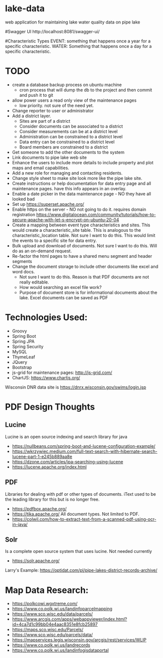 # lake-data
web application for maintaining lake water quality data on pipe lake

#Swagger UI
   http://localhost:8081/swagger-ui/

#Characteristic Types
  EVENT: something that happens once a year for a specific characteristic.
  WATER: Something that happens once a day for a specific characteristic.

# TODO
 - create a database backup process on ubuntu machine
    - cron process that will dump the db to the project and then commit and push it to git
 - allow power users a read only view of the maintenance pages
    - low priority. not sure of the need yet.
 - Change reporter to user or administrator
 - Add a district layer.
   - Sites are part of a district
   - Consider documents can be associated to a district
   - Consider measurements can be at a district level
   - Administration can be constrained to a district level
   - Data entry can be constrained to a district level
   - Board members are constrained to a district
 - Get someone to add the other documents to the system
 - Link documents to pipe lake web site
 - Enhance the users to include more details to include property and plot maps and email capabilities.
 - Add a new role for managing and contacting residents.
 - Change style sheet to make site look more like the pipe lake site.
 - Create instructions or help documentation for data entry page and all maintenance pages. have this info appears in an overlay.
 - Enable a date picker in the data maintenance page - NO they have all looked bad
 - Set up https://superset.apache.org/
 - Enable https on the server - NO not going to do it. requires domain registration  https://www.digitalocean.com/community/tutorials/how-to-secure-apache-with-let-s-encrypt-on-ubuntu-20-04
 - Create a mapping between event type characteristics and sites. This would create a characteristic_site table.
   This is analogous to the characteristic_location table. Not sure I want to do this. This would limit the
   events to a specific site for data entry.
 - Bulk upload and download of documents. Not sure I want to do this. Will do as an on-demand request.
 - Re-factor the html pages to have a shared menu segment and header segments
 - Change the document storage to include other documents like excel and word docs.
   - Not sure I want to do this. Reason is that PDF documents are not really editable.
   - How would searching an excel file work?
   - Purpose of document store is for informational documents about the lake. Excel documents can be saved as PDF

# Technologies Used:
- Groovy
- Spring Boot
- Spring JPA
- Spring Security
- MySQL
- ThymeLeaf
- JQuery
- Bootstrap
- js-grid for maintenance pages: http://js-grid.com/
- ChartJS: https://www.chartjs.org/

Wisconsin DNR data site is https://dnrx.wisconsin.gov/swims/login.jsp

# PDF Design Thoughts
## Lucine
Lucine is an open source indexing and search library for java
- https://nullbeans.com/spring-boot-and-lucene-configuration-example/
- https://wkrzywiec.medium.com/full-text-search-with-hibernate-search-lucene-part-1-e245b889aa8e
- https://dzone.com/articles/jpa-searching-using-lucene
- https://lucene.apache.org/index.html
## PDF
Libraries for dealing with pdf or other types of documents. iText used to be the leading 
library for this but is no longer free.
- https://pdfbox.apache.org/
- https://tika.apache.org/ All document types. Not limited to PDF.
- https://colwil.com/how-to-extract-text-from-a-scanned-pdf-using-ocr-in-java/
## Solr
Is a complete open source system that uses lucine. Not needed currently
- https://solr.apache.org/

Larry's Example: https://optidat.com/pl/pipe-lakes-district-records-archive/

# Map Data Research:
- https://polkcowi.wgxtreme.com/
- https://www.co.polk.wi.us/landinfoparcelmapping
- https://www.sco.wisc.edu/data/parcels/
- https://www.arcgis.com/apps/webappviewer/index.html?id=4ca7d1c99bb04e4aac8351e8fcb25897
- https://maps.sco.wisc.edu/Parcels/
- https://www.sco.wisc.edu/parcels/data/
- https://mapservices.legis.wisconsin.gov/arcgis/rest/services/WLIP
- https://www.co.polk.wi.us/landrecords
- https://www.co.polk.wi.us/landinfogisdataportal


